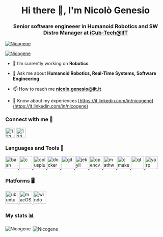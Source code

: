 <h1 align="center">Hi there 👋, I'm Nicolò Genesio </h1>
<h3 align="center">Senior software engineeer in Humanoid Robotics and SW Distro Manager at <a href="https://www.iit.it/it/web/icub-tech">iCub-Tech@IIT</></h3>

<p align="left"> <img src="https://komarev.com/ghpvc/?username=Nicogene&label=Profile%20views&color=0e75b6&style=flat" alt="Nicogene" /> </p>

<p align="left"> <a href="https://github.com/ryo-ma/github-profile-trophy"><img src="https://github-profile-trophy.vercel.app/?username=Nicogene&theme=monokai" alt="Nicogene" /></a> </p>

- 🔭 I’m currently working on **Robotics**

- 💬 Ask me about **Humanoid Robotics, Real-Time Systems, Software Engineering**

- 📫 How to reach me **nicolo.genesio@iit.it**

- 📄 Know about my experiences [https://it.linkedin.com/in/nicogene](https://it.linkedin.com/in/nicogene)

<p align="left">
<h3 align="left">Connect with me 🔌</h3>
<a href="https://it.linkedin.com/in/nicogene" target="blank"><img align="center" src="https://www.vectorlogo.zone/logos/linkedin/linkedin-tile.svg" alt="123" height="30" width="-1" /></a>
<a href="https://www.instagram.com/_nicogene_/" target="blank"><img align="center" src="https://www.vectorlogo.zone/logos/instagram/instagram-icon.svg" alt="123" height="30" width="-1" /></a>
</p>
<h3 align="left">Languages and Tools 🔨</h3>
<p align="left">
  <a href="https://www.gnu.org/software/bash/" target="_blank"> <img src="https://www.vectorlogo.zone/logos/gnu_bash/gnu_bash-icon.svg" alt="bash" width="40" height="40"/> </a>
  <a href="https://www.cprogramming.com/" target="_blank"> <img src="https://icongr.am/devicon/c-original.svg?size=128&color=currentColor" alt="c" width="40" height="40"/> </a>
  <a href="https://www.w3schools.com/cpp/" target="_blank"> <img src="https://icongr.am/devicon/cplusplus-original.svg?size=128&color=currentColor" alt="cplusplus" width="40" height="40"/> </a>
  <a href="https://www.docker.com/" target="_blank"> <img src="https://icongr.am/devicon/docker-original.svg?size=128&color=currentColor" alt="docker" width="40" height="40"/> </a> <a href="https://git-scm.com/" target="_blank"> <img src="https://www.vectorlogo.zone/logos/git-scm/git-scm-icon.svg" alt="git" width="40" height="40"/> </a>
  <a href="https://jekyllrb.com/" target="_blank"> <img src="https://www.vectorlogo.zone/logos/jekyllrb/jekyllrb-icon.svg" alt="jekyll" width="40" height="40"/> </a>
  <a href="https://opencv.org/" target="_blank"> <img src="https://www.vectorlogo.zone/logos/opencv/opencv-icon.svg" alt="opencv" width="40" height="40"/> </a>
  <a href="https://www.mathworks.com/" target="_blank"> <img src="https://github.com/simple-icons/simple-icons/tree/4.25.0/icons/mathworks.svg" alt="mathworks" width="40" height="40"/> </a>  
  <a href="https://cmake.org/" target="_blank"> <img src="https://www.vectorlogo.zone/logos/cmake/cmake-icon.svg" alt="cmake" width="40" height="40"/> </a>
  <a href="https://www.qt.io/" target="_blank"> <img src="https://www.vectorlogo.zone/logos/qtio/qtio-icon.svg" alt="qt" width="40" height="40"/> </a>
  <a href="https://www.yarp.it/" target="_blank"> <img src="https://github.com/robotology/yarp/blob/master/doc/images/yarp-robot-256.png" alt="yarp" width="40" height="40"/> </a>
  
</p>
<h3 align="left">Platforms 🖥️</h3>
<p align="left">
  <a href="https://ubuntu.com/" target="_blank"> <img src="https://www.vectorlogo.zone/logos/ubuntu/ubuntu-icon.svg" alt="ubuntu" width="40" height="40"/> </a>
  <a href="https://www.apple.com/macos/catalina/" target="_blank"> <img src="https://www.vectorlogo.zone/logos/apple/apple-tile.svg" alt="macOS" width="40" height="40"/> </a>
  <a href="https://www.microsoft.com/en-US/windows/" target="_blank"> <img src="https://www.vectorlogo.zone/logos/microsoft/microsoft-icon.svg" alt="windows" width="40" height="40"/> </a>
</p>
<h3 align="left">My stats 📊</h3>

<p><img align="left" src="https://github-readme-stats.vercel.app/api/top-langs/?username=Nicogene&layout=compact&show_icons=true&theme=monokai&count_private=true" alt="Nicogene" /></p>

<p>&nbsp;<img align="center" src="https://github-readme-stats.vercel.app/api?username=Nicogene&show_icons=true&theme=monokai&count_private=true" alt="Nicogene" /></p>

